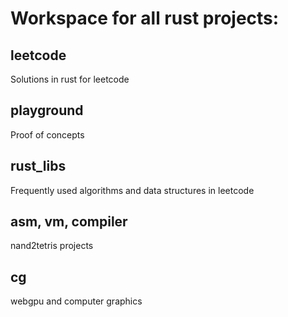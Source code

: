 # Workspace for all rust projects:
## leetcode
Solutions in rust for leetcode
## playground
Proof of concepts
## rust_libs 
Frequently used algorithms and data structures in leetcode
## asm, vm, compiler
nand2tetris projects
## cg
webgpu and computer graphics